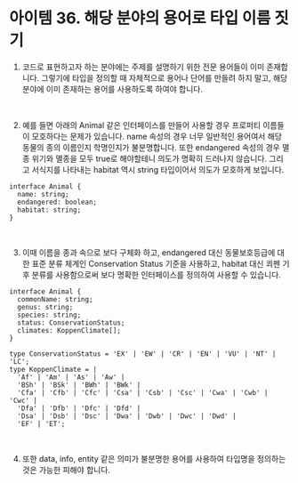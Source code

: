 # 아이템 36. 해당 분야의 용어로 타입 이름 짓기

1. 코드로 표현하고자 하는 분야에는 주제를 설명하기 위한 전문 용어들이 이미 존재합니다. 그렇기에 타입을 정의할 때 자체적으로 용어나 단어를 만들려 하지 말고, 해당 분야에 이미 존재하는 용어를 사용하도록 하여야 합니다.

<br />

2. 예를 들면 아래의 Animal 같은 인터페이스를 만들어 사용할 경우 프로퍼티 이름들이 모호하다는 문제가 있습니다. name 속성의 경우 너무 일반적인 용어여서 해당 동물의 종의 이름인지 학명인지가 불분명합니다. 또한
endangered 속성의 경우 멸종 위기와 멸종을 모두 true로 해야할테니 의도가 명확히 드러나지 않습니다. 그리고 서식지를 나타내는 habitat 역시 string 타입이어서 의도가 모호하게 보입니다.

```
interface Animal {
  name: string;
  endangered: boolean;
  habitat: string;
}
```

<br />

3. 이때 이름을 종과 속으로 보다 구체화 하고, endangered 대신 동물보호등급에 대한 표준 분류 체계인 Conservation Status 기준을 사용하고, habitat 대신 쾨펜 기후 분류를 사용함으로써 보다 명확한 인터페이스를 정의하여 사용할 수 있습니다.

```
interface Animal {
  commonName: string;
  genus: string;
  species: string;
  status: ConservationStatus;
  climates: KoppenClimate[];
}

type ConservationStatus = 'EX' | 'EW' | 'CR' | 'EN' | 'VU' | 'NT' | 'LC';
type KoppenClimate = |
  'Af' | 'Am' | 'As' | 'Aw' |
  'BSh' | 'BSk' | 'BWh' | 'BWk' |
  'Cfa' | 'Cfb' | 'Cfc' | 'Csa' | 'Csb' | 'Csc' | 'Cwa' | 'Cwb' | 'Cwc' |
  'Dfa' | 'Dfb' | 'Dfc' | 'Dfd' |
  'Dsa' | 'Dsb' | 'Dsc' | 'Dwa' | 'Dwb' | 'Dwc' | 'Dwd' |
  'EF' | 'ET';
```

<br />

4. 또한 data, info, entity 같은 의미가 불분명한 용어를 사용하여 타입명을 정의하는 것은 가능한 피해야 합니다.

<br />
